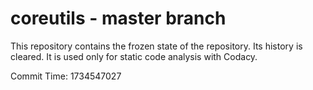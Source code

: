# coreutils - master branch

This repository contains the frozen state of the repository.
Its history is cleared. It is used only for static code
analysis with Codacy.

Commit Time: 1734547027